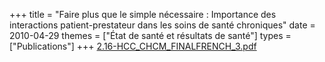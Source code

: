 +++
title = "Faire plus que le simple nécessaire : Importance des interactions patient-prestateur dans les soins de santé chroniques"
date = 2010-04-29
themes = ["État de santé et résultats de santé"]
types = ["Publications"]
+++
[2.16-HCC\_CHCM\_FINALFRENCH\_3.pdf](/files/2.16-HCC_CHCM_FINALFRENCH_3.pdf)
